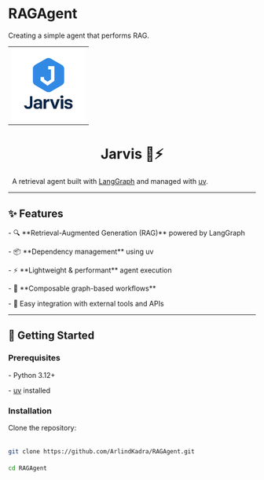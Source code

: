 # RAGAgent

Creating a simple agent that performs RAG.



<table align="center">
  <tr>
    <td align="center">
      <img src="./assets/logo.png" alt="Jarvis Logo" width="150"/>
    </td>
  </tr>
</table>

<h1 align="center">Jarvis 🧠⚡</h1>



<p align="center">

&nbsp; A retrieval agent built with <a href="https://www.langchain.com/langgraph">LangGraph</a> and managed with <a href="https://github.com/astral-sh/uv">uv</a>.

</p>



---



## ✨ Features



\- 🔍 \*\*Retrieval-Augmented Generation (RAG)\*\* powered by LangGraph  

\- 📦 \*\*Dependency management\*\* using uv  

\- ⚡ \*\*Lightweight \& performant\*\* agent execution  

\- 🔗 \*\*Composable graph-based workflows\*\*  

\- 🧩 Easy integration with external tools and APIs  



---



## 🚀 Getting Started



### Prerequisites

\- Python 3.12+

\- [uv](https://github.com/astral-sh/uv) installed



### Installation



Clone the repository:



```bash

git clone https://github.com/ArlindKadra/RAGAgent.git

cd RAGAgent



